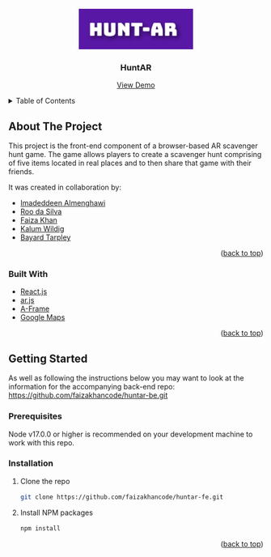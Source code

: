 <div id="top"></div>

<!-- PROJECT LOGO -->
<br />
<div align="center">
  <a href="https://github.com/bayardt/huntar_fe">
    <img src="HuntAR.png" alt="Logo" height="80">
  </a>

<h3 align="center">HuntAR</h3>

  <p align="center">
   <a href="https://huntar.netlify.app">View Demo</a>
  </p>
</div>

<!-- TABLE OF CONTENTS -->
<details>
  <summary>Table of Contents</summary>
  <ol>
    <li>
      <a href="#about-the-project">About The Project</a>
      <ul>
        <li><a href="#built-with">Built With</a></li>
      </ul>
    </li>
    <li>
      <a href="#getting-started">Getting Started</a>
      <ul>
        <li><a href="#prerequisites">Prerequisites</a></li>
        <li><a href="#installation">Installation</a></li>
      </ul>
    </li>
  </ol>
</details>

<!-- ABOUT THE PROJECT -->

## About The Project

This project is the front-end component of a browser-based AR scavenger hunt game. The game allows players to create a scavenger hunt comprising of five items located in real places and to then share that game with their friends.

It was created in collaboration by:

- [Imadeddeen Almenghawi](https://github.com/Menghacoder)
- [Roo da Silva](https://github.com/Roothebear)
- [Faiza Khan](https://github.com/faizakhancode)
- [Kalum Wildig](https://github.com/kalumwildig)
- [Bayard Tarpley](https://github.com/bayardt)

<p align="right">(<a href="#top">back to top</a>)</p>

### Built With

- [React.js](https://reactjs.org/)
- [ar.js](https://github.com/AR-js-org/AR.js)
- [A-Frame](https://aframe.io)
- [Google Maps](https://developers.google.com/maps)

<p align="right">(<a href="#top">back to top</a>)</p>

<!-- GETTING STARTED -->

## Getting Started

As well as following the instructions below you may want to look at the information for the accompanying back-end repo: https://github.com/faizakhancode/huntar-be.git

### Prerequisites

Node v17.0.0 or higher is recommended on your development machine to work with this repo.

### Installation

1. Clone the repo
   ```sh
   git clone https://github.com/faizakhancode/huntar-fe.git
   ```
2. Install NPM packages
   ```sh
   npm install
   ```

<p align="right">(<a href="#top">back to top</a>)</p>
